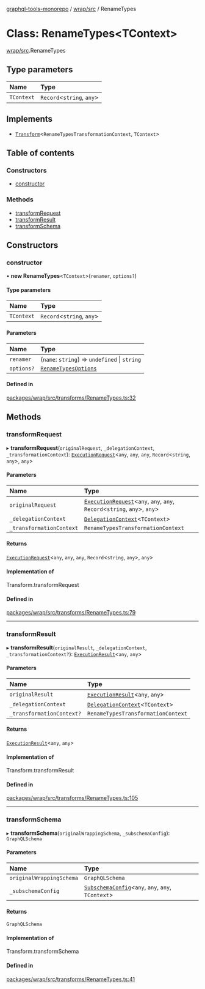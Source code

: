 [graphql-tools-monorepo](../README) / [wrap/src](../modules/wrap_src) / RenameTypes

# Class: RenameTypes<TContext\>

[wrap/src](../modules/wrap_src).RenameTypes

## Type parameters

| Name       | Type                       |
| :--------- | :------------------------- |
| `TContext` | `Record`\<`string`, `any`> |

## Implements

- [`Transform`](/docs/api/interfaces/delegate_src.Transform)\<`RenameTypesTransformationContext`,
  `TContext`>

## Table of contents

### Constructors

- [constructor](wrap_src.RenameTypes#constructor)

### Methods

- [transformRequest](wrap_src.RenameTypes#transformrequest)
- [transformResult](wrap_src.RenameTypes#transformresult)
- [transformSchema](wrap_src.RenameTypes#transformschema)

## Constructors

### constructor

• **new RenameTypes**<`TContext`\>(`renamer`, `options?`)

#### Type parameters

| Name       | Type                       |
| :--------- | :------------------------- |
| `TContext` | `Record`\<`string`, `any`> |

#### Parameters

| Name       | Type                                                            |
| :--------- | :-------------------------------------------------------------- |
| `renamer`  | (`name`: `string`) => `undefined` \| `string`                   |
| `options?` | [`RenameTypesOptions`](../modules/utils_src#renametypesoptions) |

#### Defined in

[packages/wrap/src/transforms/RenameTypes.ts:32](https://github.com/ardatan/graphql-tools/blob/master/packages/wrap/src/transforms/RenameTypes.ts#L32)

## Methods

### transformRequest

▸ **transformRequest**(`originalRequest`, `_delegationContext`, `_transformationContext`):
[`ExecutionRequest`](/docs/api/interfaces/utils_src.ExecutionRequest)\<`any`, `any`, `any`,
`Record`\<`string`, `any`>, `any`>

#### Parameters

| Name                     | Type                                                                                                                           |
| :----------------------- | :----------------------------------------------------------------------------------------------------------------------------- |
| `originalRequest`        | [`ExecutionRequest`](/docs/api/interfaces/utils_src.ExecutionRequest)\<`any`, `any`, `any`, `Record`\<`string`, `any`>, `any`> |
| `_delegationContext`     | [`DelegationContext`](/docs/api/interfaces/delegate_src.DelegationContext)\<`TContext`>                                        |
| `_transformationContext` | `RenameTypesTransformationContext`                                                                                             |

#### Returns

[`ExecutionRequest`](/docs/api/interfaces/utils_src.ExecutionRequest)\<`any`, `any`, `any`,
`Record`\<`string`, `any`>, `any`>

#### Implementation of

Transform.transformRequest

#### Defined in

[packages/wrap/src/transforms/RenameTypes.ts:79](https://github.com/ardatan/graphql-tools/blob/master/packages/wrap/src/transforms/RenameTypes.ts#L79)

---

### transformResult

▸ **transformResult**(`originalResult`, `_delegationContext`, `_transformationContext?`):
[`ExecutionResult`](/docs/api/interfaces/utils_src.ExecutionResult)\<`any`, `any`>

#### Parameters

| Name                      | Type                                                                                    |
| :------------------------ | :-------------------------------------------------------------------------------------- |
| `originalResult`          | [`ExecutionResult`](/docs/api/interfaces/utils_src.ExecutionResult)\<`any`, `any`>      |
| `_delegationContext`      | [`DelegationContext`](/docs/api/interfaces/delegate_src.DelegationContext)\<`TContext`> |
| `_transformationContext?` | `RenameTypesTransformationContext`                                                      |

#### Returns

[`ExecutionResult`](/docs/api/interfaces/utils_src.ExecutionResult)\<`any`, `any`>

#### Implementation of

Transform.transformResult

#### Defined in

[packages/wrap/src/transforms/RenameTypes.ts:105](https://github.com/ardatan/graphql-tools/blob/master/packages/wrap/src/transforms/RenameTypes.ts#L105)

---

### transformSchema

▸ **transformSchema**(`originalWrappingSchema`, `_subschemaConfig`): `GraphQLSchema`

#### Parameters

| Name                     | Type                                                                                                     |
| :----------------------- | :------------------------------------------------------------------------------------------------------- |
| `originalWrappingSchema` | `GraphQLSchema`                                                                                          |
| `_subschemaConfig`       | [`SubschemaConfig`](/docs/api/interfaces/delegate_src.SubschemaConfig)\<`any`, `any`, `any`, `TContext`> |

#### Returns

`GraphQLSchema`

#### Implementation of

Transform.transformSchema

#### Defined in

[packages/wrap/src/transforms/RenameTypes.ts:41](https://github.com/ardatan/graphql-tools/blob/master/packages/wrap/src/transforms/RenameTypes.ts#L41)
